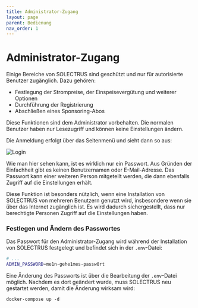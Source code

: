 ```yaml
---
title: Administrator-Zugang
layout: page
parent: Bedienung
nav_order: 1
---
```


# Administrator-Zugang

Einige Bereiche von SOLECTRUS sind geschützt und nur für autorisierte Benutzer zugänglich. Dazu gehören:

- Festlegung der Strompreise, der Einspeisevergütung und weiterer Optionen
- Durchführung der Registrierung
- Abschließen eines Sponsoring-Abos

Diese Funktionen sind dem Administrator vorbehalten. Die normalen Benutzer haben nur Lesezugriff und können keine Einstellungen ändern.

Die Anmeldung erfolgt über das Seitenmenü und sieht dann so aus:

<img src="{{ site.baseurl }}/assets/images/login.png" alt="Login" class="mx-auto w-full max-w-2xl rounded-full border-8 border-indigo-300" />

Wie man hier sehen kann, ist es wirklich nur ein Passwort. Aus Gründen der Einfachheit gibt es keinen Benutzernamen oder E-Mail-Adresse. Das Passwort kann einer weiteren Person mitgeteilt werden, die dann ebenfalls Zugriff auf die Einstellungen erhält.

Diese Funktion ist besonders nützlich, wenn eine Installation von SOLECTRUS von mehreren Benutzern genutzt wird, insbesondere wenn sie über das Internet zugänglich ist. Es wird dadurch sichergestellt, dass nur berechtigte Personen Zugriff auf die Einstellungen haben.

### Festlegen und Ändern des Passwortes

Das Passwort für den Administrator-Zugang wird während der Installation von SOLECTRUS festgelegt und befindet sich in der `.env`-Datei:

```bash
# ...
ADMIN_PASSWORD=me1n-gehe1mes-passw0rt
```

Eine Änderung des Passworts ist über die Bearbeitung der `.env`-Datei möglich. Nachdem es dort geändert wurde, muss SOLECTRUS neu gestartet werden, damit die Änderung wirksam wird:

```
docker-compose up -d
```
